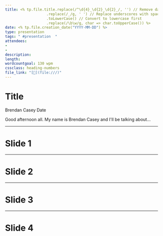 ```yaml
---
title: <% tp.file.title.replace(/^\d{4}_\d{2}_\d{2}_/, '') // Remove date if it exists in the format YYYY_MM_DD_
                   .replace(/_/g, ' ') // Replace underscores with spaces
                   .toLowerCase() // Convert to lowercase first
                   .replace(/\b\w/g, char => char.toUpperCase()) %>
date: <% tp.file.creation_date("YYYY-MM-DD") %>
type: presentation
tags: " #presentation  "
attendees:
- 
- 
description:
length:
wordcountgoal: 130 wpm
cssclass: heading-numbers
file_link: "[📄](file:///)"
---
```




# Title
Brendan Casey
Date

Good afternoon all. My name is Brendan Casey and I'll be talking about...

---
# Slide 1


---
# Slide 2


---
# Slide 3


---
# Slide 4